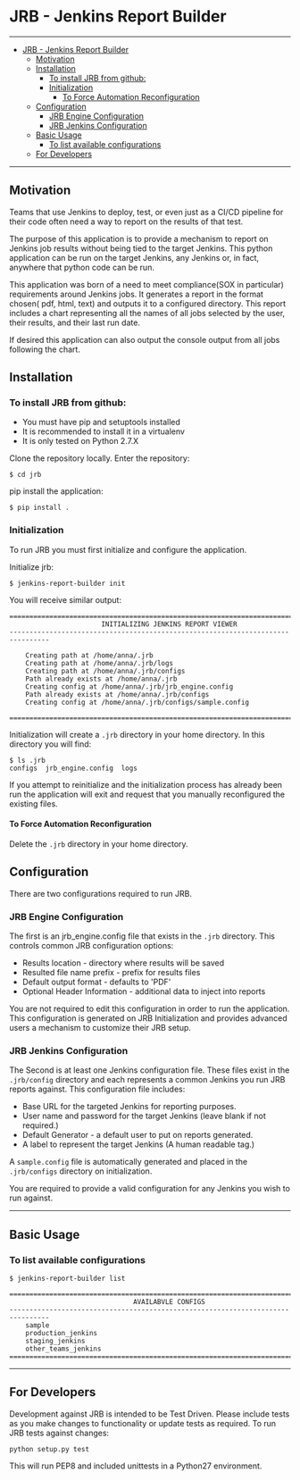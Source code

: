 # JRB - Jenkins Report Builder
---

<!-- TOC depthFrom:1 depthTo:6 withLinks:1 updateOnSave:1 orderedList:0 -->

- [JRB - Jenkins Report Builder](#jrb-jenkins-report-builder)
	- [Motivation](#motivation)
	- [Installation](#installation)
		- [To install JRB from github:](#to-install-jrb-from-github)
		- [Initialization](#initialization)
			- [To Force Automation Reconfiguration](#to-force-automation-reconfiguration)
	- [Configuration](#configuration)
		- [JRB Engine Configuration](#jrb-engine-configuration)
		- [JRB Jenkins Configuration](#jrb-jenkins-configuration)
	- [Basic Usage](#basic-usage)
		- [To list available configurations](#to-list-available-configurations)
	- [For Developers](#for-developers)

<!-- /TOC -->

---

## Motivation
Teams that use Jenkins to deploy, test, or even just as a CI/CD pipeline for
their code often need a way to report on the results of that test.

The purpose of this application is to provide a mechanism to report on
Jenkins job results without being tied to the target Jenkins. This python
application can be run on the target Jenkins, any Jenkins or, in fact,
anywhere that python code can be run.

This application was born of a need to meet compliance(SOX in particular)
requirements around Jenkins jobs. It generates a report in the format chosen(
pdf, html, text) and outputs it to a configured directory. This report includes
a chart representing all the names of all jobs selected by the user, their
results, and their last run date.

If desired this application can also output the console output from all jobs
following the chart.

## Installation
### To install JRB from github:
* You must have pip and setuptools installed
* It is recommended to install it in a virtualenv
* It is only tested on Python 2.7.X

Clone the repository locally.
Enter the repository:

`$ cd jrb`

pip install the application:

`$ pip install .`

### Initialization
To run JRB you must first initialize and configure the application.

Initialize jrb:

`$ jenkins-report-builder init`

You will receive similar output:

```
================================================================================
                       INITIALIZING JENKINS REPORT VIEWER
--------------------------------------------------------------------------------

	Creating path at /home/anna/.jrb
	Creating path at /home/anna/.jrb/logs
	Creating path at /home/anna/.jrb/configs
	Path already exists at /home/anna/.jrb
	Creating config at /home/anna/.jrb/jrb_engine.config
	Path already exists at /home/anna/.jrb/configs
	Creating config at /home/anna/.jrb/configs/sample.config

================================================================================
 ```

Initialization will create a `.jrb` directory in your home directory. In this
directory you will find:

```
$ ls .jrb
configs  jrb_engine.config  logs
```

If you attempt to reinitialize and the initialization process has already been
run the application will exit and request that you manually reconfigured the
existing files.

#### To Force Automation Reconfiguration
Delete the `.jrb` directory in your home directory.

## Configuration
There are two configurations required to run JRB.

### JRB Engine Configuration
The first is an jrb_engine.config file that exists in the `.jrb` directory.
This controls common JRB configuration options:
* Results location - directory where results will be saved
* Resulted file name prefix - prefix for results files
* Default output format - defaults to 'PDF'
* Optional Header Information - additional data to inject into reports

You are not required to edit this configuration in order to run the
application. This configuration is generated on JRB Initialization and
provides advanced users a mechanism to customize their JRB setup.

### JRB Jenkins Configuration
The Second is at least one Jenkins configuration file. These files exist in
the `.jrb/config` directory and each represents a common Jenkins you run JRB
reports against. This configuration file includes:
* Base URL for the targeted Jenkins for reporting purposes.
* User name and password for the target Jenkins (leave blank if not required.)
* Default Generator - a default user to put on reports generated.
* A label to represent the target Jenkins (A human readable tag.)

A `sample.config` file is automatically generated and placed in the
`.jrb/configs` directory on initialization.

You are required to provide a valid configuration for any Jenkins you wish
to run against.

---

## Basic Usage

### To list available configurations

`$ jenkins-report-builder list`

```
================================================================================
                               AVAILABVLE CONFIGS
--------------------------------------------------------------------------------
	sample
	production_jenkins
	staging_jenkins
	other_teams_jenkins
================================================================================
```

---

## For Developers
Development against JRB is intended to be Test Driven. Please include tests
as you make changes to functionality or update tests as required. To run JRB
tests against changes:

`python setup.py test`

This will run PEP8 and included unittests in a Python27 environment.
